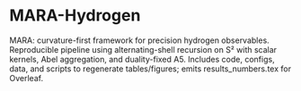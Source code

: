 # MARA-Hydrogen
MARA: curvature-first framework for precision hydrogen observables. Reproducible pipeline using alternating-shell recursion on S² with scalar kernels, Abel aggregation, and duality-fixed A5. Includes code, configs, data, and scripts to regenerate tables/figures; emits results\_numbers.tex for Overleaf.
